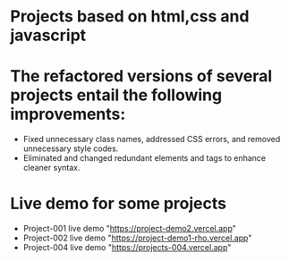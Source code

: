 # Projects based on html,css and javascript

# The refactored versions of several projects entail the following improvements: 
  * Fixed unnecessary class names, addressed CSS errors, and removed unnecessary style codes.
  * Eliminated and changed redundant elements and tags to enhance cleaner syntax.


  # Live demo for some projects
  
* Project-001 live demo "https://project-demo2.vercel.app"     
* Project-002 live demo "https://project-demo1-rho.vercel.app"
* Project-004 live demo "https://projects-004.vercel.app"
